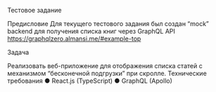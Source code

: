 Тестовое задание

Предисловие
Для текущего тестового задания был создан “mock” backend для получения списка книг через GraphQL API
https://graphqlzero.almansi.me/#example-top

Задача

Реализовать веб-приложение для отображения списка статей с механизмом “бесконечной подгрузки” при скролле.
Технические требования
● React.js (TypeScript)
● GraphQL (Apollo)
